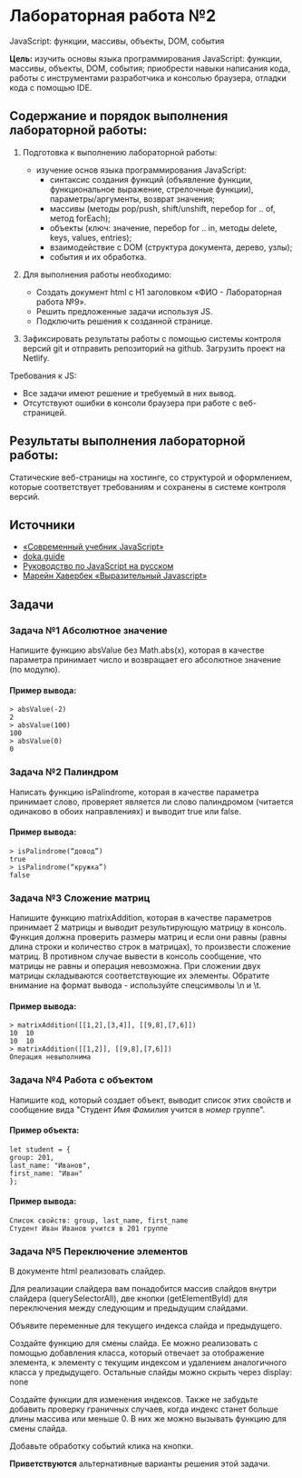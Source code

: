# Лабораторная работа №2

JavaScript: функции, массивы, объекты, DOM, события

**Цель:** изучить основы языка программирования JavaScript: функции, массивы, объекты, DOM, события; приобрести навыки написания кода, работы с инструментами разработчика и консолью браузера, отладки кода с помощью IDE.

## Содержание и порядок выполнения лабораторной работы:

1. Подготовка к выполнению лабораторной работы:
    - изучение основ языка программирования JavaScript:
        - синтаксис создания функций (объявление функции, функциональное выражение, стрелочные функции), параметры/аргументы, возврат значения;
        - массивы (методы pop/push, shift/unshift, перебор for .. of, метод forEach);
        - объекты (ключ: значение, перебор for .. in, методы delete, keys, values, entries);
        - взаимодействие с DOM (структура документа, дерево, узлы);
        - события и их обработка.

2. Для выполнения работы необходимо:
    - Создать документ html с H1 заголовком «ФИО - Лабораторная работа №9».
    - Решить предложенные задачи используя JS.
    - Подключить решения к созданной странице.

3. Зафиксировать результаты работы с помощью системы контроля версий git и отправить репозиторий на github.
Загрузить проект на Netlify.

Требования к JS:

- Все задачи имеют решение и требуемый в них вывод.
- Отсутствуют ошибки в консоли браузера при работе с веб-страницей.

## Результаты выполнения лабораторной работы:

Статические веб-страницы на хостинге, со структурой и оформлением, которые соответствует требованиям и сохранены в системе контроля версий.
    
## Источники

- [«Современный учебник JavaScript»](https://learn.javascript.ru/)
- [doka.guide](https://doka.guide/css/)
- [Руководство по JavaScript на русском](https://developer.mozilla.org/ru/docs/Web/JavaScript)
- [Марейн Хавербек «Выразительный Javascript»](https://eloquent-javascript.karmazzin.ru/)

## Задачи

### Задача №1 Абсолютное значение

Напишите функцию absValue без Math.abs(x), которая в качестве параметра принимает число и возвращает его абсолютное значение (по модулю).

#### Пример вывода:

```
> absValue(-2)
2
> absValue(100)
100
> absValue(0)
0
```

### Задача №2 Палиндром
Написать функцию isPalindrome, которая в качестве параметра принимает слово, проверяет является ли слово палиндромом (читается одинаково в обоих направлениях) и выводит true или false.

#### Пример вывода:

```
> isPalindrome(“довод”)
true
> isPalindrome(“кружка”)
false
```

### Задача №3 Сложение матриц

Напишите функцию matrixAddition, которая в качестве параметров принимает 2 матрицы и выводит результирующую матрицу в консоль. Функция должна проверить размеры матриц и если они равны (равны длина строки и количество строк в матрицах), то произвести сложение матриц. В противном случае вывести в консоль сообщение, что матрицы не равны и операция невозможна. При сложении двух матрицы складываются соответствующие их элементы. Обратите внимание на формат вывода - используйте спецсимволы \n и \t.

#### Пример вывода:

```
> matrixAddition([[1,2],[3,4]], [[9,8],[7,6]])
10  10
10  10
> matrixAddition([[1,2]], [[9,8],[7,6]])
Операция невыполнима
```

### Задача №4 Работа с объектом

Напишите код, который создает объект, выводит список этих свойств и сообщение вида "Студент *Имя* *Фамилия* учится в *номер* группе".

#### Пример объекта:

```
let student = {
group: 201,
last_name: "Иванов",
first_name: "Иван"
};
```

#### Пример вывода:

```
Список свойств: group, last_name, first_name
Студент Иван Иванов учится в 201 группе
```

### Задача №5 Переключение элементов

В документе html реализовать слайдер.

Для реализации слайдера вам понадобится массив слайдов внутри слайдера (querySelectorAll), две кнопки (getElementById) для переключения между следующим и предыдущим слайдами.

Объявите переменные для текущего индекса слайда и предыдущего.

Создайте функцию для смены слайда. Ее можно реализовать с помощью добавления класса, который отвечает за отображение элемента, к элементу с текущим индексом и удалением аналогичного класса у предыдущего. Остальные слайды можно скрыть через display: none

Создайте функции для изменения индексов. Также не забудьте добавить проверку граничных случаев, когда индекс станет больше длины массива или меньше 0. В них же можно вызывать функцию для смены слайда.

Добавьте обработку событий клика на кнопки.

**Приветствуются** альтернативные варианты решения этой задачи.

